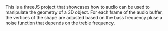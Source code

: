 This is a threeJS project that showcases how to audio can be used to manipulate the geometry of a 3D object. 
For each frame of the audio buffer, the vertices of the shape are adjusted based on the bass frequency pluse a noise function
that depends on the treble frequency. 
